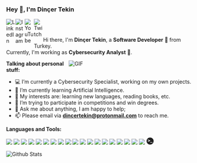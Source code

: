 ### Hey 👋, I'm Dinçer Tekin

<a href="https://www.linkedin.com/in/dincertekin/">
  <img align="left" width="25px" alt="LinkedIn" src="https://i.imgur.com/D3s2d7S.png" />
</a>
<a href="https://www.instagram.com/dincertekin0/">
  <img align="left" width="25px" alt="Instagram" src="https://i.imgur.com/OUt65rD.png" />
</a>
<a href="https://www.youtube.com/@dincertekin">
  <img align="left" width="25px" alt="YouTube" src="https://i.imgur.com/FoSH15v.png" />
</a>
<a href="https://www.twitch.tv/dincertekin0">
  <img align="left" width="25px" alt="Twitch" src="https://i.imgur.com/LMUQ85O.png" />
</a>

<br />
<br />
  
Hi there, I'm **Dinçer Tekin**, a **Software Developer** 🚀 from Turkey.<br>Currently, I'm working as **Cybersecurity Analyst** 💼. 

<img width="335" align="right" alt="GIF" src="https://i.pinimg.com/originals/f3/53/03/f35303f94ccbdfe0325d7d23982ab74d.gif" />

**Talking about personal stuff:**

- 💻 I’m currently a Cybersecurity Specialist, working on my own projects.
- 🌱 I’m currently learning Artificial Intelligence.
- 🤔 My interests are: learning new languages, reading books, etc.
- 💼 I’m trying to participate in competitions and win degrees.
- 💬 Ask me about anything, I am happy to help;
- 📫 Please email via <b>dincertekin@protonmail.com</b> to reach me.


**Languages and Tools:**  

<code><img height="20" src="https://cdn.jsdelivr.net/gh/devicons/devicon/icons/tensorflow/tensorflow-original.svg"></code>
<code><img height="20" src="https://cdn.jsdelivr.net/gh/devicons/devicon/icons/python/python-original.svg"></code>
<code><img height="20" src="https://cdn.jsdelivr.net/gh/devicons/devicon/icons/javascript/javascript-original.svg"></code>
<code><img height="20" src="https://cdn.jsdelivr.net/gh/devicons/devicon/icons/java/java-original.svg"></code>
<code><img height="20" src="https://cdn.jsdelivr.net/gh/devicons/devicon/icons/php/php-original.svg"></code>
<code><img height="20" src="https://cdn.jsdelivr.net/gh/devicons/devicon/icons/vuejs/vuejs-original.svg"></code>
<code><img height="20" src="https://cdn.jsdelivr.net/gh/devicons/devicon/icons/react/react-original.svg"></code>
<code><img height="20" src="https://cdn.jsdelivr.net/gh/devicons/devicon/icons/nodejs/nodejs-original.svg"></code>
<code><img height="20" src="https://cdn.jsdelivr.net/gh/devicons/devicon/icons/cplusplus/cplusplus-original.svg"></code>
<code><img height="20" src="https://cdn.jsdelivr.net/gh/devicons/devicon/icons/csharp/csharp-original.svg"></code>
<code><img height="20" src="https://cdn.jsdelivr.net/gh/devicons/devicon/icons/flutter/flutter-original.svg"></code>
<code><img height="20" src="https://cdn.jsdelivr.net/gh/devicons/devicon/icons/mysql/mysql-original.svg"></code>
<code><img height="20" src="https://cdn.jsdelivr.net/gh/devicons/devicon/icons/postgresql/postgresql-original.svg"></code>
<code><img height="20" src="https://cdn.jsdelivr.net/gh/devicons/devicon/icons/mongodb/mongodb-original.svg"></code>
<code><img height="20" src="https://cdn.jsdelivr.net/gh/devicons/devicon/icons/firebase/firebase-plain.svg"></code>
<code><img height="20" src="https://cdn.jsdelivr.net/gh/devicons/devicon/icons/git/git-original.svg"></code>
<code><img height="20" src="https://cdn.jsdelivr.net/gh/devicons/devicon/icons/vscode/vscode-original.svg"></code>
<code><img height="20" src="https://cdn.jsdelivr.net/gh/devicons/devicon/icons/androidstudio/androidstudio-original.svg"></code>
<code><img height="20" src="https://cdn.jsdelivr.net/gh/devicons/devicon/icons/ubuntu/ubuntu-plain.svg"></code>
<code><img height="20" src="https://raw.githubusercontent.com/github/explore/80688e429a7d4ef2fca1e82350fe8e3517d3494d/topics/terminal/terminal.png"></code>

![Github Stats](https://github-readme-stats.vercel.app/api?username=dincertekin&show_icons=true&hide_border=true&theme=nord)<br>
